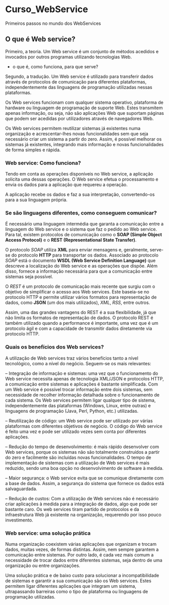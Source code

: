 # Curso_WebService

Primeiros passos no mundo dos WebServices

## O que é Web service?

Primeiro, a teoria. Um Web service é um conjunto de métodos acedidos e invocados por outros programas utilizando tecnologias Web.

- o que é, como funciona, para que serve?

Segundo, a tradução. Um Web service é utilizado para transferir dados através de protocolos de comunicação para diferentes plataformas, independentemente das linguagens de programação utilizadas nessas plataformas.

 Os Web services funcionam com qualquer sistema operativo, plataforma de hardware ou linguagem de programação de suporte Web. Estes transmitem apenas informação, ou seja, não são aplicações Web que suportam páginas que podem ser acedidas por utilizadores através de navegadores Web.

Os Web services permitem reutilizar sistemas já existentes numa organização e acrescentar-lhes novas funcionalidades sem que seja necessário criar um sistema a partir do zero. Assim, é possível melhorar os sistemas já existentes, integrando mais informação e novas funcionalidades de forma simples e rápida.

### Web service: Como funciona?
 
Tendo em conta as operações disponíveis no Web service, a aplicação solicita uma dessas operações. O Web service efetua o processamento e envia os dados para a aplicação que requereu a operação.

A aplicação recebe os dados e faz a sua interpretação, convertendo-os para a sua linguagem própria.

### Se são linguagens diferentes, como conseguem comunicar?

É necessário uma linguagem intermédia que garanta a comunicação entre a linguagem do Web service e o sistema que faz o pedido ao Web service. Para tal, existem protocolos de comunicação como o **SOAP (Simple Object Access Protocol)** e o **REST (Representational State Transfer)**.

O protocolo *SOAP* utiliza **XML** para enviar mensagens e, geralmente, serve-se do protocolo **HTTP** para transportar os dados. Associado ao protocolo *SOAP* está o documento **WSDL (Web Service Definition Language)** que descreve a localização do Web service e as operações que dispõe. Além disso, fornece a informação necessária para que a comunicação entre sistemas seja possível.

O *REST* é um protocolo de comunicação mais recente que surgiu com o objetivo de simplificar o acesso aos Web services. Este baseia-se no protocolo HTTP e permite utilizar vários formatos para representação de dados, como **JSON** (um dos mais utilizados), *XML*, *RSS*, entre outros.

Assim, uma das grandes vantagens do REST é a sua flexibilidade, já que não limita os formatos de representação de dados. O protocolo REST é também utilizado quando a performance é importante, uma vez que é um protocolo ágil e com a capacidade de transmitir dados diretamente via protocolo HTTP.

### Quais os benefícios dos Web services?
 
A utilização de Web services traz vários benefícios tanto a nível tecnológico, como a nível do negócio. Seguem-se os mais relevantes:

– Integração de informação e sistemas: uma vez que o funcionamento do Web service necessita apenas de tecnologia XML/JSON e protocolos HTTP, a comunicação entre sistemas e aplicações é bastante simplificada. Com um Web service é possível trocar informação entre dois sistemas, sem necessidade de recolher informação detalhada sobre o funcionamento de cada sistema. Os Web services permitem ligar qualquer tipo de sistema, independentemente das plataformas (Windows, Linux, entre outras) e linguagens de programação (Java, Perl, Python, etc.) utilizadas.

– Reutilização de código: um Web service pode ser utilizado por várias plataformas com diferentes objetivos de negócio. O código do Web service é feito uma vez e pode ser utilizado vezes sem conta por diferentes aplicações.

– Redução do tempo de desenvolvimento: é mais rápido desenvolver com Web services, porque os sistemas não são totalmente construídos a partir do zero e facilmente são incluídas novas funcionalidades. O tempo de implementação de sistemas com a utilização de Web services é mais reduzido, sendo uma boa opção no desenvolvimento de software à medida.

– Maior segurança: o Web service evita que se comunique diretamente com a base de dados. Assim, a segurança do sistema que fornece os dados está salvaguardada.

– Redução de custos: Com a utilização de Web services não é necessário criar aplicações à medida para a integração de dados, algo que pode ser bastante caro. Os web services tiram partido de protocolos e da infraestrutura Web já existente na organização, requerendo por isso pouco investimento.

### Web service: uma solução prática

Numa organização coexistem várias aplicações que organizam e trocam dados, muitas vezes, de formas distintas. Assim, nem sempre garantem a comunicação entre sistemas. Por outro lado, é cada vez mais comum a necessidade de trocar dados entre diferentes sistemas, seja dentro de uma organização ou entre organizações.

Uma solução prática e de baixo custo para solucionar a incompatibilidade de sistemas e garantir a sua comunicação são os Web services. Estes permitem ligar diferentes aplicações que integram um sistema, ultrapassando barreiras como o tipo de plataforma ou linguagens de programação utilizadas.

